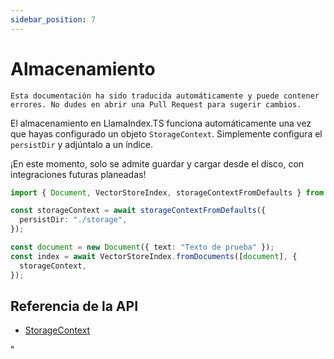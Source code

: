 ```yaml
---
sidebar_position: 7
---
```


# Almacenamiento

`Esta documentación ha sido traducida automáticamente y puede contener errores. No dudes en abrir una Pull Request para sugerir cambios.`

El almacenamiento en LlamaIndex.TS funciona automáticamente una vez que hayas configurado un objeto `StorageContext`. Simplemente configura el `persistDir` y adjúntalo a un índice.

¡En este momento, solo se admite guardar y cargar desde el disco, con integraciones futuras planeadas!

```typescript
import { Document, VectorStoreIndex, storageContextFromDefaults } from "./src";

const storageContext = await storageContextFromDefaults({
  persistDir: "./storage",
});

const document = new Document({ text: "Texto de prueba" });
const index = await VectorStoreIndex.fromDocuments([document], {
  storageContext,
});
```

## Referencia de la API

- [StorageContext](../../api/interfaces/StorageContext.md)

"
